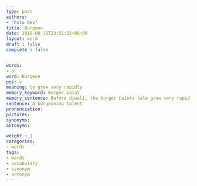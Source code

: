 ```yaml
---
type: post
authors:
- "Polo Dev"
title: Burgeon
date: 2018-08-15T23:51:15+06:00
layout: word
draft : false
complete : false


words:
- b
word: Burgeon
pos: v
meaning: to grow very rapidly
memory_keyword: Burger paint
memory_sentence: Before diwali, the burger paints sale grew very rapidly.
sentence: A burgeoning talent
pronunciation:
pictures:
synonyms:
antonyms:

weight : 1
categories:
- words
tags:
- words
- vocabulary
- synonym
- antonym
---
```

